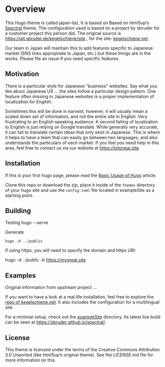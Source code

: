# Overview

This Hugo theme is called japan-biz.  It is based on Based on html5up’s [Spectral](https://html5up.net/spectral) theme.  The configuration used is based on a project by sbruder for a customer project this person did.  The original source is https://git.sbruder.de/kegelschiene/site , for the site: [kegelschiene.net](https://kegelschiene.net/en/).

Our team in Japan will maintain this to add features specific to Japanese market (SNS links appropriate to Japan, etc.) but these things are in the works.  Please file an issue if you need specific features.

## Motivation

There is a particular style for Japanese "business" websites.  Say what you like about Japanese UX ... the sites follow a particular design pattern.  One feature often missing in Japanese websites is a proper implementation of localization for English. 

Sometimes this will be done in earnest, however, it will usually mean a scaled down set of information, and not the entire site in English.  Very frustrating to an English speaking audience.  A second failing of localization to English is just relying on Google translate.  While generally very accurate, it can fail to translate certain ideas that only exist in Japanese.  This is where it helps to have a team that can easily go between two languages, and also understands the particulars of each market.  If you feel you need help in this area, feel free to contact us via our website at https://iotoneai.site.

## Installation

If this is your first hugo page, please read the [Basic Usage of Hugo](https://gohugo.io/getting-started/usage/) article.

Clone this repo or download the zip, place it inside of the `themes` directory
of your hugo site and use the `config.toml` file located in exampleSite as a
starting point.

## Building

Testing
    hugo --serve

Generate


    hugo -d ../public

If using https, you will need to specify the domain and https URI:

hugo -d ../public -b https://mygreat.site


## Examples

Original information from upstream project ...

If you want to have a look at a real life installation, feel free to explore
the [repo of
kegelschiene.net](https://git.sbruder.de/kegelschiene/site). It also includes
the configuration for a multilingual site.

For a minimial setup, check out the [exampleSite](exampleSite) directory. Its latest live build can be seen at <https://sbruder.github.io/spectral/>.

## License

This theme is licensed under the terms of the Creative Commons Attribution 3.0 Unported (like html5up’s original theme). See the LICENSE.md file for more information on this.
